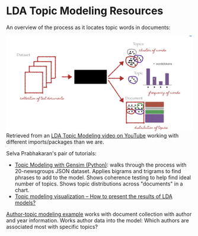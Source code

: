 # LDA Topic Modeling Resources

An overview of the process as it locates topic words in documents:

![](TopicModelingOverview.png)
Retrieved from an [LDA Topic Modeling video on YouTube](https://www.youtube.com/watch?v=pZgYRYUc6Mc) working with different imports/packages than we are.

Selva Prabhakaran's pair of tutorials: 
* [Topic Modeling with Gensim (Python)](https://www.machinelearningplus.com/nlp/topic-modeling-gensim-python/): walks through the process with 20-newsgroups JSON dataset. Applies bigrams and trigrams to find phrases to add to the model. Shows coherence testing to help find ideal number of topics. Shows topic distributions across "documents" in a chart.
* [Topic modeling visualization – How to present the results of LDA models?](https://www.machinelearningplus.com/nlp/topic-modeling-visualization-how-to-present-results-lda-models/)

[Author-topic modeling example](https://github.com/RaRe-Technologies/gensim/blob/develop/docs/notebooks/atmodel_tutorial.ipynb) works with document collection with author and year information. Works author data into the model: Which authors are associated most with specific topics? 


